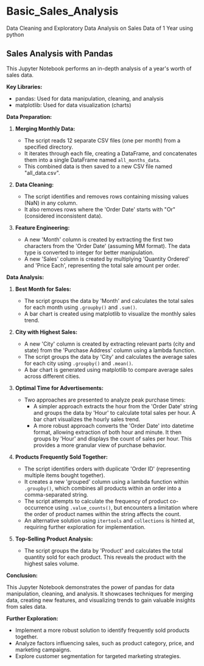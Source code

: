 # Basic_Sales_Analysis
 Data Cleaning and Exploratory Data Analysis on Sales Data of 1 Year using python
## Sales Analysis with Pandas

This Jupyter Notebook performs an in-depth analysis of a year's worth of sales data. 

**Key Libraries:**

* pandas: Used for data manipulation, cleaning, and analysis
* matplotlib: Used for data visualization (charts)

**Data Preparation:**

1. **Merging Monthly Data:**
    * The script reads 12 separate CSV files (one per month) from a specified directory.
    * It iterates through each file, creating a DataFrame, and concatenates them into a single DataFrame named `all_months_data`.
    * This combined data is then saved to a new CSV file named "all_data.csv".

2. **Data Cleaning:**
    * The script identifies and removes rows containing missing values (NaN) in any column.
    * It also removes rows where the 'Order Date' starts with "Or" (considered inconsistent data).

3. **Feature Engineering:**
    * A new 'Month' column is created by extracting the first two characters from the 'Order Date' (assuming MM format). The data type is converted to integer for better manipulation.
    * A new 'Sales' column is created by multiplying 'Quantity Ordered' and 'Price Each', representing the total sale amount per order.

**Data Analysis:**

1. **Best Month for Sales:**
    * The script groups the data by 'Month' and calculates the total sales for each month using `.groupby()` and `.sum()`.
    * A bar chart is created using matplotlib to visualize the monthly sales trend.

2. **City with Highest Sales:**
    * A new 'City' column is created by extracting relevant parts (city and state) from the 'Purchase Address' column using a lambda function.
    * The script groups the data by 'City' and calculates the average sales for each city using `.groupby()` and `.mean()`.
    * A bar chart is generated using matplotlib to compare average sales across different cities.

3. **Optimal Time for Advertisements:**
    * Two approaches are presented to analyze peak purchase times:
        * A simpler approach extracts the hour from the 'Order Date' string and groups the data by 'Hour' to calculate total sales per hour. A bar chart visualizes the hourly sales trend.
        * A more robust approach converts the 'Order Date' into datetime format, allowing extraction of both hour and minute. It then groups by 'Hour' and displays the count of sales per hour. This provides a more granular view of purchase behavior.

4. **Products Frequently Sold Together:**
    * The script identifies orders with duplicate 'Order ID' (representing multiple items bought together).
    * It creates a new 'grouped' column using a lambda function within `.groupby()`, which combines all products within an order into a comma-separated string.
    * The script attempts to calculate the frequency of product co-occurrence using `.value_counts()`, but encounters a limitation where the order of product names within the string affects the count.
    * An alternative solution using `itertools` and `collections` is hinted at, requiring further exploration for implementation.

5. **Top-Selling Product Analysis:**
    * The script groups the data by 'Product' and calculates the total quantity sold for each product. This reveals the product with the highest sales volume.

**Conclusion:**

This Jupyter Notebook demonstrates the power of pandas for data manipulation, cleaning, and analysis. It showcases techniques for merging data, creating new features, and visualizing trends to gain valuable insights from sales data. 

**Further Exploration:**

* Implement a more robust solution to identify frequently sold products together.
* Analyze factors influencing sales, such as product category, price, and marketing campaigns.
* Explore customer segmentation for targeted marketing strategies.
